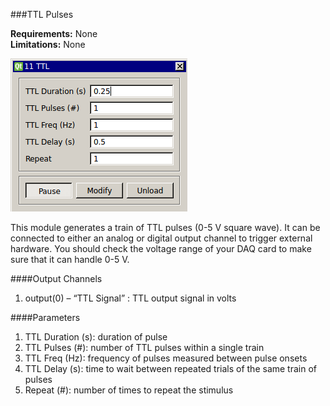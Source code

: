 ###TTL Pulses

**Requirements:** None  
**Limitations:** None  

![TTL GUI](ttl-pulses.png)

<!--start-->
This module generates a train of TTL pulses (0-5 V square wave). It can be connected to either an analog or digital output channel to trigger external hardware. You should check the voltage range of your DAQ card to make sure that it can handle 0-5 V.
<!--end-->

####Output Channels

1. output(0) – “TTL Signal” : TTL output signal in volts

####Parameters

1. TTL Duration (s): duration of pulse
2. TTL Pulses (#): number of TTL pulses within a single train
3. TTL Freq (Hz): frequency of pulses measured between pulse onsets
4. TTL Delay (s): time to wait between repeated trials of the same train of pulses
5. Repeat (#): number of times to repeat the stimulus
